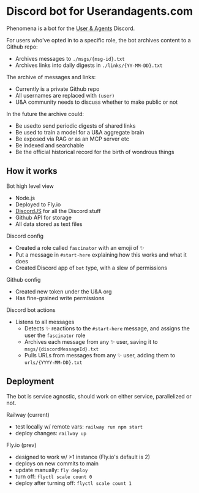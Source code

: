 # Discord bot for Userandagents.com

Phenomena is a bot for the [User & Agents](https://userandagents.com) Discord.

For users who've opted in to a specific role, the bot archives content to a Github repo:

- Archives messages to `./msgs/{msg-id}.txt`
- Archives links into daily digests in `./links/{YY-MM-DD}.txt`

The archive of messages and links:

- Currently is a private Github repo
- All usernames are replaced with `(user)`
- U&A community needs to discuss whether to make public or not

In the future the archive could:

- Be usedto send periodic digests of shared links
- Be used to train a model for a U&A aggregate brain
- Be exposed via RAG or as an MCP server etc
- Be indexed and searchable
- Be the official historical record for the birth of wondrous things

## How it works

Bot high level view
- Node.js
- Deployed to Fly.io
- [DiscordJS](https://discordjs.guide/) for all the Discord stuff
- Github API for storage
- All data stored as text files

Discord config
- Created a role called `fascinator` with an emoji of ✨
- Put a message in `#start-here` explaining how this works and what it does
- Created Discord app of `bot` type, with a slew of permissions

Github config
- Created new token under the U&A org
- Has fine-grained write permissions

Discord bot actions
- Listens to all messages
  - Detects ✨ reactions to the `#start-here` message, and assigns the user the `fascinator` role
  - Archives each message from any ✨ user, saving it to `msgs/{discordMessageId}.txt`
  - Pulls URLs from messages from any ✨ user, adding them to `urls/{YYYY-MM-DD}.txt`


## Deployment

The bot is service agnostic, should work on either service, parallelized or not.

Railway (current)
- test locally w/ remote vars: `railway run npm start`
- deploy changes: `railway up`

Fly.io (prev)
- designed to work w/ >1 instance (Fly.io's default is 2)
- deploys on new commits to main
- update manually: `fly deploy`
- turn off: `flyctl scale count 0`
- deploy after turning off: `flyctl scale count 1`
